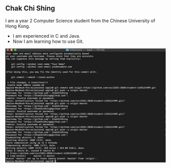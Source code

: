 Chak Chi Shing
--
I am a year 2 Computer Science student from the Chinese University of Hong Kong. 

* I am experienced in C and Java.
* Now I am learning how to use Git.

![screeshoot.png](https://raw.githubusercontent.com/csci3251-2020/student-1155124909/master/screeshoot.png?token=AO5P4VC6V5K64FM5ETXKFH26SL6YA)
